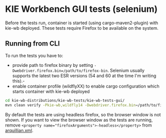 # KIE Workbench GUI tests (selenium)

Before the tests run, container is started (using cargo-maven2-plugin) with kie-wb deployed.
These tests require Firefox to be available on the system.

## Running from CLI

To run the tests you have to:
- provide path to firefox binary by setting `-Dwebdriver.firefox.bin=/path/to/firefox-bin`. Selenium usually supports the latest two ESR versions (54 and 60 at the time I'm writing this).- 
- enable container profile (wildflyXX) to enable cargo configuration which starts container with kie-wb deployed

```bash
cd kie-wb-distributions/kie-wb-tests/kie-wb-tests-gui/
mvn clean verify -Pkie-wb,wildfly14 -Dwebdriver.firefox.bin=/path/to/firefox/firefox-bin
```

By default the tests are using headless firefox, so the browser window is not shown.
If you want to view the browser window as the tests are running, remove `<property name="firefoxArguments">-headless</property>` from [arquillian.xml](https://github.com/kiegroup/kie-wb-distributions/blob/master/kie-wb-tests/kie-wb-tests-gui/src/test/filtered-resources/arquillian.xml).
